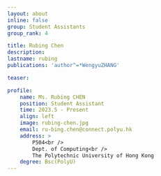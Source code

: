 ```yaml
---
layout: about
inline: false
group: Student Assistants
group_rank: 4

title: Rubing Chen
description: 
lastname: rubing
publications: 'author^=*WengyuZHANG'

teaser: 

profile:
    name: Ms. Rubing CHEN
    position: Student Assistant
    time: 2023.5 - Present
    align: left
    image: rubing-chen.jpg
    email: ru-bing.chen@connect.polyu.hk
    address: >
        P504<br />
        Dept. of Computing<br />
        The Polytechnic University of Hong Kong
    degree: Bsc(PolyU)
---
```


<!-- # Student Assistants

**Wengyu ZHANG**

Student Assistant, Undergraduate Student, Department of Computing, The Hong Kong Polytechnic University

[Homepage](https://wengyuzhang.com)
[Google Scholar](https://scholar.google.com/citations?user=zgV2AIAAAAAJ)
[wengyu.zhang@connect.polyu.hk](mailto:wengyu.zhang@connect.polyu.hk) -->